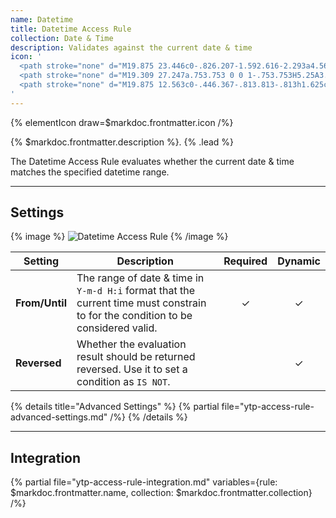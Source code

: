 ```yaml
---
name: Datetime
title: Datetime Access Rule
collection: Date & Time
description: Validates against the current date & time
icon: '
  <path stroke="none" d="M19.875 23.446c0-.826.207-1.592.616-2.293a4.56 4.56 0 0 1 1.665-1.665 4.44 4.44 0 0 1 2.285-.612 4.6 4.6 0 0 1 3.225 1.333c.41.405.733.891.972 1.459.24.567.36 1.154.36 1.778a4.49 4.49 0 0 1-.36 1.77 4.554 4.554 0 0 1-.972 1.455c-.405.405-.891.73-1.455.968-.563.24-1.15.361-1.77.361a4.624 4.624 0 0 1-3.237-1.333 4.586 4.586 0 0 1-.972-1.45 4.39 4.39 0 0 1-.357-1.77zm1.005 0c0 .96.348 1.795 1.049 2.504.701.7 1.536 1.05 2.512 1.05.64 0 1.236-.159 1.778-.479a3.6 3.6 0 0 0 1.301-1.296c.32-.547.482-1.139.482-1.779a3.47 3.47 0 0 0-.482-1.782 3.574 3.574 0 0 0-1.3-1.301 3.456 3.456 0 0 0-1.779-.478c-.64 0-1.236.158-1.779.478a3.65 3.65 0 0 0-1.304 1.3 3.431 3.431 0 0 0-.478 1.783zm3.209 0v-2.698a.33.33 0 0 1 .097-.24.327.327 0 0 1 .239-.096c.093 0 .174.032.239.097a.327.327 0 0 1 .097.239v2.492l1.455.846a.33.33 0 0 1 .153.207.304.304 0 0 1-.036.251.315.315 0 0 1-.292.17.281.281 0 0 1-.17-.048l-1.548-.904a.334.334 0 0 1-.17-.117.308.308 0 0 1-.064-.199z"/>
  <path stroke="none" d="M19.309 27.247a.753.753 0 0 1-.753.753H5.25A3.265 3.265 0 0 1 2 24.75V6.875a3.265 3.265 0 0 1 3.25-3.25h1.625v-.812c0-1.05 1.625-1.05 1.625 0v.812h13v-.812c0-1.05 1.625-1.05 1.625 0v.812h1.625A3.265 3.265 0 0 1 28 6.875v10.721a.787.787 0 0 1-.787.787h-.014a.824.824 0 0 1-.824-.824V8.5H3.625v16.25c0 .891.734 1.625 1.625 1.625h13.264c.439 0 .795.356.795.796v.076z"/>
  <path stroke="none" d="M19.875 12.563c0-.446.367-.813.813-.813h1.625c.445 0 .812.367.812.813v1.624a.816.816 0 0 1-.813.813h-1.625a.817.817 0 0 1-.812-.813v-1.624z"/>
'
---
```


{% elementIcon draw=$markdoc.frontmatter.icon /%}

{% $markdoc.frontmatter.description %}. {% .lead %}

The Datetime Access Rule evaluates whether the current date & time matches the specified datetime range.

---

## Settings

{% image %}
![Datetime Access Rule](/next/assets/ytp/access/rule-datetime.webp)
{% /image %}

| Setting | Description | Required | Dynamic |
| ------- | ----------- | :------: | :-----: |
| **From/Until** | The range of date & time in `Y-m-d H:i` format that the current time must constrain to for the condition to be considered valid. | &#x2713; | &#x2713; |
| **Reversed** | Whether the evaluation result should be returned reversed. Use it to set a condition as `IS NOT`. | | &#x2713; |

{% details title="Advanced Settings" %}
    {% partial file="ytp-access-rule-advanced-settings.md" /%}
{% /details %}

---

## Integration

{% partial file="ytp-access-rule-integration.md" variables={rule: $markdoc.frontmatter.name, collection: $markdoc.frontmatter.collection} /%}
